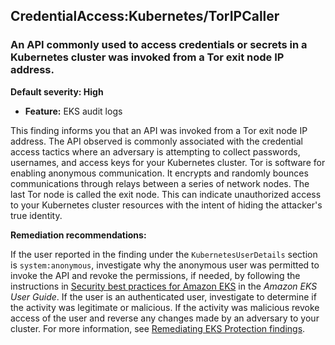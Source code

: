 

CredentialAccess:Kubernetes/TorIPCaller
---------------------------------------

### An API commonly used to access credentials or secrets in a Kubernetes cluster was invoked from a Tor exit node IP address.

**Default severity: High**

* **Feature:** EKS audit logs

This finding informs you that an API was invoked from a Tor exit node IP address. The API observed is commonly associated with the credential access tactics where an adversary is attempting to collect passwords, usernames, and access keys for your Kubernetes cluster. Tor is software for enabling anonymous communication. It encrypts and randomly bounces communications through relays between a series of network nodes. The last Tor node is called the exit node. This can indicate unauthorized access to your Kubernetes cluster resources with the intent of hiding the attacker's true identity.

**Remediation recommendations:**

If the user reported in the finding under the `KubernetesUserDetails` section is `system:anonymous`, investigate why the anonymous user was permitted to invoke the API and revoke the permissions, if needed, by following the instructions in [Security best practices for Amazon EKS](https://docs.aws.amazon.com/eks/latest/userguide/security-best-practices.html) in the *Amazon EKS User Guide*. If the user is an authenticated user, investigate to determine if the activity was legitimate or malicious. If the activity was malicious revoke access of the user and reverse any changes made by an adversary to your cluster. For more information, see [Remediating EKS Protection findings](./guardduty-remediate-kubernetes.html).


